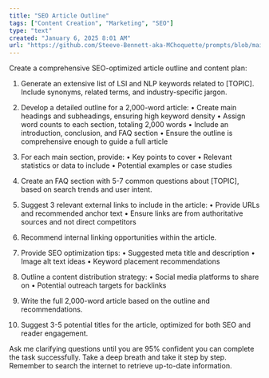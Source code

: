 ```yaml
---
title: "SEO Article Outline"
tags: ["Content Creation", "Marketing", "SEO"]
type: "text"
created: "January 6, 2025 8:01 AM"
url: "https://github.com/Steeve-Bennett-aka-MChoquette/prompts/blob/main/seo_article_outline.md"
---
```


Create a comprehensive SEO-optimized article outline and content plan:

1. Generate an extensive list of LSI and NLP keywords related to [TOPIC]. Include synonyms, related terms, and industry-specific jargon.

2. Develop a detailed outline for a 2,000-word article:
   • Create main headings and subheadings, ensuring high keyword density
   • Assign word counts to each section, totaling 2,000 words
   • Include an introduction, conclusion, and FAQ section
   • Ensure the outline is comprehensive enough to guide a full article

3. For each main section, provide:
   • Key points to cover
   • Relevant statistics or data to include
   • Potential examples or case studies

4. Create an FAQ section with 5-7 common questions about [TOPIC], based on search trends and user intent.

5. Suggest 3 relevant external links to include in the article:
   • Provide URLs and recommended anchor text
   • Ensure links are from authoritative sources and not direct competitors

6. Recommend internal linking opportunities within the article.

7. Provide SEO optimization tips:
   • Suggested meta title and description
   • Image alt text ideas
   • Keyword placement recommendations

8. Outline a content distribution strategy:
   • Social media platforms to share on
   • Potential outreach targets for backlinks

9. Write the full 2,000-word article based on the outline and recommendations.

10. Suggest 3-5 potential titles for the article, optimized for both SEO and reader engagement.

Ask me clarifying questions until you are 95% confident you can complete the task successfully. Take a deep breath and take it step by step. Remember to search the internet to retrieve up-to-date information.